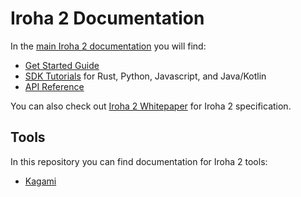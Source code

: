 # Iroha 2 Documentation

In the [main Iroha 2 documentation](https://docs.iroha.tech/) you will find:

- [Get Started Guide](https://docs.iroha.tech/get-started/)
- [SDK Tutorials](https://docs.iroha.tech/guide/tutorials/) for Rust, Python, Javascript, and Java/Kotlin
- [API Reference](https://docs.iroha.tech/reference/torii-endpoints.html)

You can also check out [Iroha 2 Whitepaper](./source/iroha_2_whitepaper.md) for Iroha 2 specification.

## Tools

In this repository you can find documentation for Iroha 2 tools:

- [Kagami](../crates/iroha_kagami/README.md)
